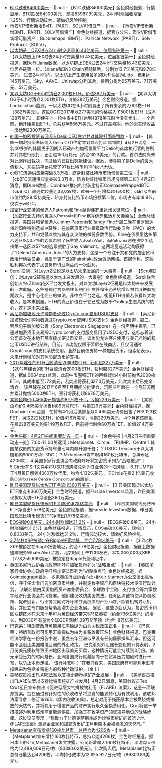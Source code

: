 - [BTC跌破84000美元]() - 📰 null - 【BTC跌破84000美元】金色财经报道，行情显示，BTC跌破84000美元，现报83987.99美元，24小时涨幅收窄至1.25%，行情波动较大，请做好风险控制。
- [币安VIP借币新增BMT、PARTI、SOLV可借资产]() - 📰 null - 【币安VIP借币新增BMT、PARTI、SOLV可借资产】金色财经报道，据官方公告，币安VIP借币新增可借资产：Bubblemaps（BMT）、Particle Network（PARTI）、Solv Protocol（SOLV），
- [以太坊链上DEX过去24小时交易量16.43亿美元，位居各链第一](https://defillama.com/fees/chains/ethereum) - 📰 null - 【以太坊链上DEX过去24小时交易量16.43亿美元，位居各链第一】金色财经报道，据DeFiLlama数据，以太坊链上DEX过去24小时交易量16.43亿美元，位居各链第一位。Solana和BNB Chain紧随其后，分别为13.7亿美元和9.78亿美元。 
过去24小时内，以太坊上产生费用最多的DeFi协议为Lido，费用达145万美元，Sky、AAVE、Uniswap分列其后，费用分别为95万美元、71万美元、59万美元。
- [某以太坊OG于6小时清仓2,001枚ETH，价值382万美元](https://x.com/lookonchain/status/1907305895840928218) - 📰 null - 【某以太坊OG于6小时清仓2,001枚ETH，价值382万美元】金色财经报道，据Lookonchain监测，一以太坊OG在6小时前卖出了所有剩余的2,001枚ETH（382万美元）。这位OG在2017年以277美元的价格买入了5001枚ETH（成本138万美元），即使在上一轮牛市中ETH达到4878美元时也没有卖出。 
一个月前，他开始卖出ETH，总共获利866万美元。不过在高峰期，他的未实现收益一度达到2300万美元。
- [韩国一加密投资者因闯入Delio CEO住宅并对其殴打面临罚款](https://www.digitalasset.works/news/articleView.html?idxno=26933) - 📰 null - 【韩国一加密投资者因闯入Delio CEO住宅并对其殴打面临罚款】4月2日消息，一名40多岁的韩国男子因闯入已破产的加密借贷平台Delio的首席执行官的住所并对其进行殴打，正面临150万韩元（约合1023美元）的罚款。首尔法院尚未对此案作出裁决，不过检方已提出罚款建议。据悉，涉事男子是Delio的最大债权人，其在该平台托管了97枚比特币和190枚以太坊。
- [cbBTC流通供应量突破3.3万枚，跻身封装比特币市场份额第二位](https://dune.com/seoul/cbbtc) - 📰 null - 【cbBTC流通供应量突破3.3万枚，跻身封装比特币市场份额第二位】4月2日消息，据Dune数据，Coinbase推出的封装比特币CoinbaseWrappedBTC（cbBTC）流通供应量达33,038枚，过去一个月增幅超4500枚，cbBTC当前市值约为28.15亿美元，跻身封装比特币市场份额第二位，市场占有率18.8%，仅次于wBTC。
- [加密行业支持的候选人Patronis和Fine赢得佛罗里达州关键席位](https://decrypt.co/312790/crypto-backed-candidates-patronis-fine-win-key-florida-seats) - 📰 null - 【加密行业支持的候选人Patronis和Fine赢得佛罗里达州关键席位】金色财经报道，美国共和党候选人Jimmy Patronis和Randy Fine于周二晚在佛罗里达州的国会特别选举中获胜，在加密货币行业超级政治行动委员会（PAC）的大力支持下，共和党得以维持其在众议院的微弱多数优势。 
Fine在佛罗里达州第六选区以56.7%的选票击败了民主党人Josh Weil，而Patronis则在佛罗里达州第一选区以57%的选票战胜了Gay Valimont。这两场竞选活动均获得了“Defend American Jobs”的大力支持，这是一个专注于共和党的加密货币政治行动委员会，隶属于更广泛的Fairshake政治资助网络。该媒体称，这些胜利再次代表了加密货币行业利益的一次胜利。
- [Scroll联创：对Layer2征税是以太坊未来发展的一大毒瘤](https://x.com/yezhang1998/status/1907266024199835955) - 📰 null - 【Scroll联创：对Layer2征税是以太坊未来发展的一大毒瘤】金色财经报道，Scroll联合创始人Ye Zhang在X平台发文指出，对以太坊Layer2征税是以太坊未来发展的一大毒瘤。这种短视行为以牺牲长期可扩展性和生态系统增长为代价换取短期收入，是中心化企业的做法，非中立平台之选。衡量ETH价值若仅看以太坊收入，是本末倒置。ETH的真正价值在于它已成为数千个rollup生态系统的核心，这才是未来出路。
- [索尼新加坡现允许购物者通过Crypto.com使用USDC支付](https://decrypt.co/312794/sony-singapore-shoppers-pay-usdc-crypto-com) - 📰 null - 【索尼新加坡现允许购物者通过Crypto.com使用USDC支付】金色财经报道，周二，索尼电子新加坡公司（Sony Electronics Singapore）在一份声明中表示，已通过加密货币交易所Crypto.com的支付服务启用了USDC支付，这标志着该公司首次在本地开展直接加密货币交易。该功能允许客户使用与美元挂钩的稳定币USDC进行结账。目前，该功能仅限于索尼在线商店，且仅可通过Crypto.com的支付系统使用。虽然目前仅支持一种加密货币，但索尼表示，未来计划增加对其他加密货币的支持。
- [2017年建仓的ETH巨鲸清仓2000枚ETH，获利超327万美元](https://x.com/ai_9684xtpa/status/1907287143296491847) - 📰 null - 【2017年建仓的ETH巨鲸清仓2000枚ETH，获利超327万美元】金色财经报道，据ai_9684xtpa监测，此前牛市囤积ETH的巨鲸疑似4小时前抛售2000枚ETH，其成本低至272美元，若卖出将获利327.3万美元，此次卖出后已完全清仓。 
该巨鲸在2017年6月至11月期间分批建仓，沉睡三年后在一个月前苏醒并累计抛售5000枚ETH，预计将获利超867.8万美元。
- [某鲸鱼均价0.465美元抛售约89万枚FET，亏损229万美元](https://x.com/OnchainLens/status/1907284879232168245) - 📰 null - 【某鲸鱼均价0.465美元抛售约89万枚FET，亏损229万美元】金色财经报道，据OnchainLens监测，在持有4个月后某鲸鱼以0.465美元均价出售了893,123枚FET，换取222枚ETH，价值41.6万美元，亏损229万美元。 
4个月前该鲸鱼花费298万美元购买149万枚FET，目前持仓剩余60万枚FET，价值27.4万美元。
- [金色午报 | 4月2日午间重要动态一览]() - 📰 null - 【金色午报 | 4月2日午间重要动态一览】7:00-12:00关键词：Metaplanet、Circle、TRUMP、Centre 
1.韩国某议员的加密货币持有量七年内飙升逾千倍； 
2.USDC Treasury于以太坊链销毁6000万枚USDC； 
3.Metaplanet宣布增持160枚比特币，总持仓达4206枚； 
4.英国多家行业协会向政府呼吁将加密货币列为"战略重点"； 
5.Circle在S-1文件中将USDT遭遇挤兑列为其业务的一项风险； 
6.TRUMP将于4月18日解锁4000万枚代币，约合4.132亿美元； 
7.Circle花费2.1亿美元收购Coinbase在Centre Consortium的股份。
- [昨日美国现货以太坊ETF净流出360万美元](https://farside.co.uk/eth/) - 📰 null - 【昨日美国现货以太坊ETF净流出360万美元】金色财经报道，据Farside Investors监测，昨日美国现货以太坊ETF净流出360万美元。
- [昨日美国现货比特币ETF净流出1.578亿美元](https://farside.co.uk/btc/) - 📰 null - 【昨日美国现货比特币ETF净流出1.578亿美元】金色财经报道，据Farside Investors数据，昨日美国现货比特币现货ETF净流出1.578亿美元。
- [EOS突破0.8美元，24小时涨幅达31.2%](https://www.coingecko.com/zh/%E6%95%B0%E5%AD%97%E8%B4%A7%E5%B8%81/%E6%9F%9A%E5%AD%90%E5%B8%81) - 📰 null - 【EOS突破0.8美元，24小时涨幅达31.2%】金色财经报道，行情显示，EOS突破0.8美元，现报价0.8033美元，24小时涨幅达31.2%，行情波动较大，请做好风险控制。
- [3.7亿枚XRP被锁定在Ripple托管地址，约合7.78亿美元](https://x.com/whale_alert/status/1907275176921768167) - 📰 null - 【3.7亿枚XRP被锁定在Ripple托管地址，约合7.78亿美元】金色财经报道，据链上数据追踪服务Whale Alert监测，北京时间上午11:33左右，370,000,000枚XRP（778,259,699美元）被锁定在Ripple托管地址中。
- [英国多家行业协会向政府呼吁将加密货币列为"战略重点"](https://cointelegraph.com/news/uk-trade-bodies-want-crypto-made-strategic-priority) - 📰 null - 【英国多家行业协会向政府呼吁将加密货币列为"战略重点"】金色财经报道，据Cointelegraph报道，多家英国行业协会向首相Keir Starmer办公室发出联名信，呼吁任命专门的加密货币特使，并制定数字资产和区块链技术专项行动计划。 
该联名信由英国加密资产商业委员会、全球数字金融、支付协会等六家数字经济行业协会共同签署。他们建议效仿美国做法，任命区块链特使以协调政策、促进创新。行业协会同时呼吁建立高层次的产业-政府-监管机构对话机制，并设立专门服务帮助高潜力企业发展。 
据悉，这些协会认为，加密货币和区块链技术在未来十年可为英国经济带来573亿英镑（约合736亿美元）的增长，到2030年有望为全球GDP贡献1.39万亿英镑（约合1.8万亿美元）。
- [巴克莱：特朗普政府可能用汇率操纵为由为关税政策正名]() - 📰 null - 【巴克莱：特朗普政府可能用汇率操纵为由为关税政策正名】金色财经报道，巴克莱经济学家在一份报告中说，虽然去年亚洲似乎没有任何国家操纵汇率，但这可能不会阻止美国瞄准亚洲的外汇政策。 
巴克莱对外汇储备变化的计算表明，2月份美元疲软导致亚洲地区出现美元买盘，这种情况可能会持续到3月份。美元承受压力的时间越长，亚洲各国央行就越倾向于在贸易压力加剧时进行干预，以防止本币走强。 
该行补充称：“在我们看来，美国政府有可能利用汇率操纵来为包括关税在内的各种行动辩护。（金十）
- [美参议员推出FLARE法案以支持比特币挖矿产业发展](https://news.bitcoin.com/us-senator-goes-full-bull-on-bitcoin-mining-with-flare-act/) - 📰 null - 【美参议员推出FLARE法案以支持比特币挖矿产业发展】4月2日消息，美国参议员Ted Cruz近日宣布推出《促进低层大气排放物利用（FLARE）法案》，这是一项联邦提案，旨在通过有针对性的税收改革将浪费的能源转化为有效利用。该联邦法案寻求：修订1986年《国内税收法典》，规定对用于捕获原本会被燃烧或排放的天然气，并将其用于增值产品的财产实行永久全额费用化。Cruz将这一举措描述为利用该州丰富能源供应、加强其在数字资产领域领导地位的战略步骤。这位议员表示：“我致力于让德克萨斯州成为比特币挖矿的首选之地。《FLARE法案》激励企业家和加密货币矿工利用原本会被搁浅的天然气。”
- [Metaplanet宣布增持160枚比特币，总持仓达4206枚](https://x.com/Metaplanet_JP/status/1907268024366702785) - 📰 null - 【Metaplanet宣布增持160枚比特币，总持仓达4206枚】金色财经报道，据日本上市公司Metaplanet发文披露，公司新增购入160枚比特币，平均购入价格为12,489,609日元/枚（83390.62美元）。此次购入后，Metaplanet比特币总持仓量达到4206枚，平均持仓成本为12.925.927日元/枚（86303.83美元）。

